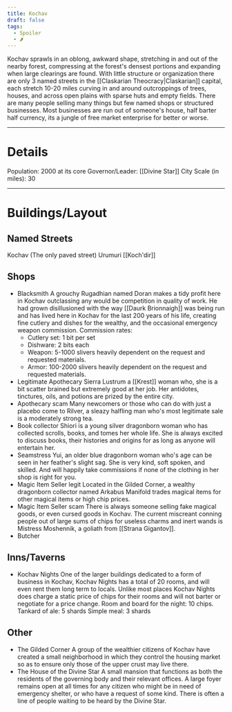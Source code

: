 ```yaml
---
title: Kochav
draft: false
tags:
  - Spoiler
  - 🌶
---
```

Kochav sprawls in an oblong, awkward shape, stretching in and out of the nearby forest, compressing at the forest's densest portions and expanding when large clearings are found. With little structure or organization there are only 3 named streets in the [[Claskarian Theocracy|Claskarian]] capital, each stretch 10-20 miles curving in and around outcroppings of trees, houses, and across open plains with sparse huts and empty fields. There are many people selling many things but few named shops or structured businesses. Most businesses are run out of someone's house, half barter half currency, its a jungle of free market enterprise for better or worse.

---
# Details
Population: 2000 at its core
Governor/Leader: [[Divine Star]]
City Scale (in miles): 30

---
# Buildings/Layout
## Named Streets
Kochav (The only paved street)
Urumuri
[[Koch'dir]]
## Shops
- Blacksmith
	 A grouchy Rugadhian named Doran makes a tidy profit here in Kochav outclassing any would be competition in quality of work. He had grown disillusioned with the way [[Daurk Brionnaigh]] was being run and has lived here in Kochav for the last 200 years of his life, creating fine cutlery and dishes for the wealthy, and the occasional emergency weapon commission.
	 Commission rates:
	 - Cutlery set: 1 bit per set
	 - Dishware: 2 bits each
	 - Weapon: 5-1000 slivers heavily dependent on the request and requested materials.
	 - Armor: 100-2000 slivers heavily dependent on the request and requested materials.
- Legitimate Apothecary
	 Sierra Lustrum a [[Krest]] woman who, she is a bit scatter brained but extremely good at her job. Her antidotes, tinctures, oils, and potions are prized by the entire city.
- Apothecary scam
	 Many newcomers or those who can do with just a placebo come to Rilver, a sleazy halfling man who's most legitimate sale is a moderately strong tea.
- Book collector
	 Shiori is a young silver dragonborn woman who has collected scrolls, books, and tomes her whole life. She is always excited to discuss books, their histories and origins for as long as anyone will entertain her.
- Seamstress
	 Yui, an older blue dragonborn woman who's age can be seen in her feather's slight sag. She is very kind, soft spoken, and skilled. And will happily take commissions if none of the clothing in her shop is right for you.
- Magic Item Seller legit
	 Located in the Gilded Corner, a wealthy dragonborn collector named Arkabus Manifold trades magical items for other magical items or high chip prices.
- Magic Item Seller scam
	 There is always someone selling fake magical goods, or even cursed goods in Kochav. The current miscreant conning people out of large sums of chips for useless charms and inert wands is Mistress Moshennik, a goliath from [[Strana Gigantov]].
- Butcher
	 

## Inns/Taverns
- Kochav Nights
	 One of the larger buildings dedicated to a form of business in Kochav, Kochav Nights has a total of 20 rooms, and will even rent them long term to locals. Unlike most places Kochav Nights does charge a static price of chips for their rooms and will not barter or negotiate for a price change.
	 Room and board for the night: 10 chips.
	 Tankard of ale: 5 shards
	 Simple meal: 3 shards
## Other
- The Gilded Corner
	 A group of the wealthier citizens of Kochav have created a small neighborhood in which they control the housing market so as to ensure only those of the upper crust may live there. 
- The House of the Divine Star
	 A small mansion that functions as both the residents of the governing body and their relevant offices. A large foyer remains open at all times for any citizen who might be in need of emergency shelter, or who have a request of some kind. There is often a line of people waiting to be heard by the Divine Star.


